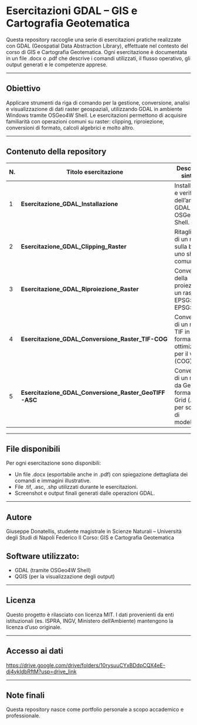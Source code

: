 # Esercitazioni GDAL – GIS e Cartografia Geotematica

Questa repository raccoglie una serie di esercitazioni pratiche realizzate con GDAL (Geospatial Data Abstraction Library), effettuate nel contesto del corso di GIS e Cartografia Geotematica. Ogni esercitazione è documentata in un file .docx o .pdf che descrive i comandi utilizzati, il flusso operativo, gli output generati e le competenze apprese.

---

## Obiettivo

Applicare strumenti da riga di comando per la gestione, conversione, analisi e visualizzazione di dati raster geospaziali, utilizzando GDAL in ambiente Windows tramite OSGeo4W Shell. Le esercitazioni permettono di acquisire familiarità con operazioni comuni su raster: clipping, riproiezione, conversioni di formato, calcoli algebrici e molto altro.

---

## Contenuto della repository

| N. | Titolo esercitazione                                            | Descrizione sintetica                                                                          |
|----|-----------------------------------------------------------------|------------------------------------------------------------------------------------------------|
| 1  | **Esercitazione_GDAL_Installazione**                            | Installazione e verifica dell’ambiente GDAL tramite OSGeo4W Shell.                             |
| 2  | **Esercitazione_GDAL_Clipping_Raster**                          | Ritaglio (clip) di un raster sulla base di uno shapefile comunale.                             |
| 3  | **Esercitazione_GDAL_Riproiezione_Raster**                      | Conversione della proiezione di un raster da EPSG:4326 a EPSG:32633.                           |
| 4  | **Esercitazione_GDAL_Conversione_Raster_TIF-COG**               | Conversione di un raster TIF in formato ottimizzato per il web (COG).                          |
| 5  | **Esercitazione_GDAL_Conversione_Raster_GeoTIFF-ASC**           | Conversione di un raster da GeoTIFF a formato ASCII Grid (.asc) per software di modellazione.  |

---

## File disponibili

Per ogni esercitazione sono disponibili:
- Un file .docx (esportabile anche in .pdf) con spiegazione dettagliata dei comandi e immagini illustrative.
- File .tif, .asc, .shp utilizzati durante le esercitazioni.
- Screenshot e output finali generati dalle operazioni GDAL.

---

## Autore

Giuseppe Donatellis, studente magistrale in Scienze Naturali – Università degli Studi di Napoli Federico II
Corso: GIS e Cartografia Geotematica

## Software utilizzato: 
- GDAL (tramite OSGeo4W Shell)
- QGIS (per la visualizzazione degli output)

---

## Licenza

Questo progetto è rilasciato con licenza MIT. I dati provenienti da enti istituzionali (es. ISPRA, INGV, Ministero dell’Ambiente) mantengono la licenza d’uso originale.

---

## Accesso ai dati

https://drive.google.com/drive/folders/10rysuuCYxBDdpCQX4eE-dj4ykIdbRftM?usp=drive_link

---

## Note finali

Questa repository nasce come portfolio personale a scopo accademico e professionale.  
